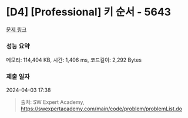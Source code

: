 # [D4] [Professional] 키 순서 - 5643 

[문제 링크](https://swexpertacademy.com/main/code/problem/problemDetail.do?contestProbId=AWXQsLWKd5cDFAUo) 

### 성능 요약

메모리: 114,404 KB, 시간: 1,406 ms, 코드길이: 2,292 Bytes

### 제출 일자

2024-04-03 17:38



> 출처: SW Expert Academy, https://swexpertacademy.com/main/code/problem/problemList.do
